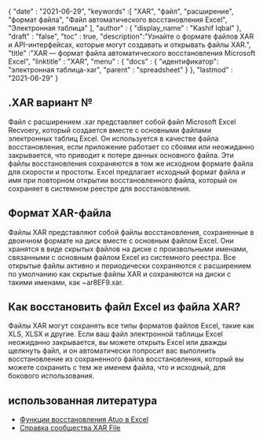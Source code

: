 {
  "date" : "2021-06-29",
  "keywords" :[ "XAR", "файл", "расширение", "формат файла", "Файл автоматического восстановления Excel", "Электронная таблица" ],
  "author" : {
    "display_name" : "Kashif Iqbal"
},
  "draft" : "false",
  "toc" : true,
  "description":"Узнайте о формате файлов XAR и API-интерфейсах, которые могут создавать и открывать файлы XAR.",
  "title" :"XAR — формат файла автоматического восстановления Microsoft Excel",
  "linktitle" : "XAR",
  "menu" : {
    "docs" : {
"идентификатор": "электронная таблица-xar",
      "parent" : "spreadsheet"
}
},
  "lastmod" : "2021-06-29"
}

## .XAR вариант №

Файл с расширением .xar представляет собой файл Microsoft Excel Recvoery, который создается вместе с основными файлами электронных таблиц Excel. Он используется в качестве файла восстановления, если приложение работает со сбоями или неожиданно закрывается, что приводит к потере данных основного файла. Эти файлы восстановления сохраняются в том же исходном формате файла для скорости и простоты. Excel предлагает исходный формат файла и имя при повторном открытии восстановленного файла, который он сохраняет в системном реестре для восстановления.

## Формат XAR-файла

Файлы XAR представляют собой файлы восстановления, сохраненные в двоичном формате на диск вместе с основным файлом Excel. Они хранятся в виде скрытых файлов на диске с произвольными именами, связанными с основным файлом Excel из системного реестра. Все открытые файлы активно и периодически сохраняются с расширением по умолчанию как скрытые файлы XAR и сохраняются на диски с такими именами, как ~ar8EF9.xar.

## Как восстановить файл Excel из файла XAR?

Файлы XAR могут сохранять все типы форматов файлов Excel, такие как XLS, XLSX и другие. Если ваш файл электронной таблицы Excel неожиданно закрывается, вы можете открыть Excel или дважды щелкнуть файл, и он автоматически попросит вас выполнить восстановление из сохраненного файла восстановления, который вы можете сохранить с тем же именем файла, что и исходный, для бокового использования.

## использованная литература

* [Функции восстановления Atuo в Excel](https://learn.microsoft.com/en-us/office/troubleshoot/excel/autorecover-functions-in-excel)
* [Справка сообщества XAR File](https://answers.microsoft.com/en-us/msoffice/forum/msoffice_excel-mso_win10-mso_365hp/2016-excel-xar-files/5af5e10c-027a-4c24-a403-39e9c590ce8f)

